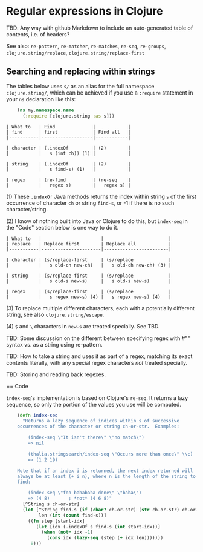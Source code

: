 # Regular expressions in Clojure

TBD: Any way with github Markdown to include an auto-generated table
of contents, i.e. of headers?

See also: `re-pattern`, `re-matcher`, `re-matches`, `re-seq`,
`re-groups`, `clojure.string/replace`, `clojure.string/replace-first`

## Searching and replacing within strings

The tables below uses `s/` as an alias for the full namespace
`clojure.string/`, which can be achieved if you use a `:require`
statement in your `ns` declaration like this:

```clojure
    (ns my.namespace.name
      (:require [clojure.string :as s]))
```

    | What to   | Find              |            |
    | find      | first             | Find all   |
    |-----------|-------------------|------------|

    | character | (.indexOf         | (2)        |
    |           |   s (int ch)) (1) |            |

    | string    | (.indexOf         | (2)        |
    |           |   s find-s) (1)   |            |

    | regex     | (re-find          | (re-seq    |
    |           |   regex s)        |   regex s) |

(1) These `.indexOf` Java methods returns the index within string `s`
of the first occurrence of character `ch` or string `find-s`, or -1 if
there is no such character/string.

(2) I know of nothing built into Java or Clojure to do this, but
`index-seq` in the "Code" section below is one way to do it.

    | What to   |                      |                        |
    | replace   | Replace first        | Replace all            |
    |-----------|----------------------|------------------------|

    | character | (s/replace-first     | (s/replace             |
    |           |   s old-ch new-ch)   |   s old-ch new-ch) (3) |

    | string    | (s/replace-first     | (s/replace             |
    |           |   s old-s new-s)     |   s old-s new-s)       |

    | regex     | (s/replace-first     | (s/replace             |
    |           |   s regex new-s) (4) |   s regex new-s) (4)   |

(3) To replace multiple different characters, each with a potentially
different string, see also `clojure.string/escape`.

(4) `$` and `\` characters in `new-s` are treated specially.  See TBD.


TBD: Some discussion on the different between specifying regex with
#"" syntax vs. as a string using re-pattern.

TBD: How to take a string and uses it as part of a regex, matching its
exact contents literally, with any special regex characters _not_
treated specially.

TBD: Storing and reading back regexes.


== Code

`index-seq`'s implementation is based on Clojure's `re-seq`.  It
returns a lazy sequence, so only the portion of the values you use
will be computed.

```clojure
    (defn index-seq
      "Returns a lazy sequence of indices within s of successive
    occurrences of the character or string ch-or-str.  Examples:

        (index-seq \"It isn't there\" \"no match\")
        => nil

        (thalia.stringsearch/index-seq \"Occurs more than once\" \\c)
        => (1 2 19)

    Note that if an index i is returned, the next index returned will
    always be at least (+ i n), where n is the length of the string to
    find:

        (index-seq \"foo babababa done\" \"baba\")
        => (4 8)       ; *not* (4 6 8)"
      [^String s ch-or-str]
      (let [^String find-s (if (char? ch-or-str) (str ch-or-str) ch-or-str)
            len (int (count find-s))]
        ((fn step [start-idx]
           (let [idx (.indexOf s find-s (int start-idx))]
             (when (not= idx -1)
               (cons idx (lazy-seq (step (+ idx len)))))))
         0)))
```
